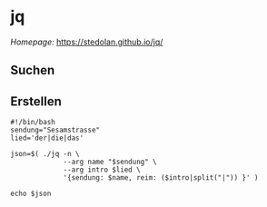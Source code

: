 # jq

*Homepage:* https://stedolan.github.io/jq/

## Suchen


## Erstellen
```
#!/bin/bash
sendung="Sesamstrasse"
lied='der|die|das'

json=$( ./jq -n \
             --arg name "$sendung" \
             --arg intro $lied \
             '{sendung: $name, reim: ($intro|split("|")) }' )

echo $json
```

